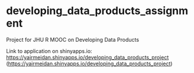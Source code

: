 # developing_data_products_assignment
Project for JHU R MOOC on Developing Data Products

Link to application on shinyapps.io:
https://yairmeidan.shinyapps.io/developing_data_products_project (https://yairmeidan.shinyapps.io/developing_data_products_project)
